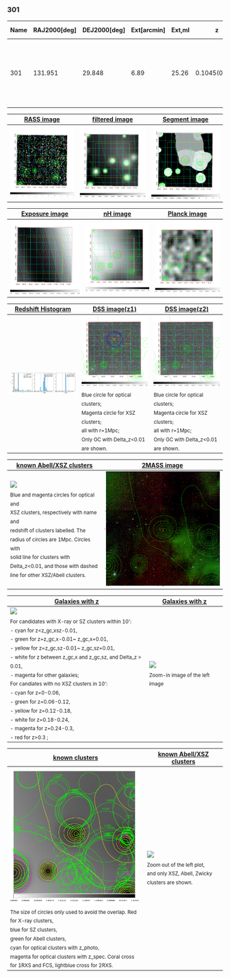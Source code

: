 <div STYLE="page-break-after: always;"></div>

### 301

|Name|RAJ2000[deg]|DEJ2000[deg] |Ext[arcmin]| Ext,ml | z | z_src| C|GC(XSZ,Delta_z<0.01)| GC(OPT,Delta_z<0.01)|GC| R_sig[arcmin] | R500[arcmin] | R500[Mpc]| CRsig[c/s] | CR500[c/s] |L500[1E44 erg/s]|F500[1E-12 erg/s/cm^2]| M500[1E14 Msun]|Tx[keV]|Cnt_sig|Beta|Rc[arcmin]|Comment|Alias|
|---|---|---|---|---|---|------|---|--------|---------|----------|---|---|---|---|---|---|---|---|---|---|---|---|---|---|
|301| 131.951| 29.848| 6.89| 25.26| 0.1045(0.005)| z1,| G| -| -| A, N, W| 47.035| 10.930| 1.257| 1.033(0.173)| 0.917(0.154)| 4.917(3.432)| 17.656(12.323)| 6.25(2.10)| 6.86(1.47)| 468.5| 0.502(-0.002+0.006)| 15.435(-0.395+0.840)| likely c4, the cluster with $z$ = 0.1051 is not the source of X-ray emission.| t341|

|[RASS image](../image/301/301_img.pdf)|[filtered image](../image/301/301_fil.pdf)|[Segment image](../image/301/301_seg.pdf)|
|-------------------|--------------------|-------------------|
| <img src="../image/301/301_img.png" width="300">  | <img src="../image/301/301_fil.png" width="300">   | <img src="../image/301/301_seg.png" width="300">  |

|[Exposure image](../image/301/301_mex.pdf)| [nH image](../image/301/301_nh.pdf)| [Planck image](../image/301/301_p.pdf)|
|-------------------|--------------------|-------------------|
|<img src="../image/301/301_mex.png" width="300">   | <img src="../image/301/301_nh.png" width="300">    | <img src="../image/301/301_p.png" width="300"> |

|[Redshift Histogram](../image/301/301_zg.pdf) | [DSS image(z1)](../image/301/301_dss_z1.pdf)      |  [DSS image(z2)](../image/301/301_dss_z2.pdf)    |
|-------------------|--------------------|-------------------|
|<img src="../image/301/301_zg.png" width="300"> |<img src="../image/301/301_dss_z1.png" width="300"> <sub><br>Blue circle for optical clusters; <br>Magenta circle for XSZ clusters; <br>all with r=1Mpc; <br>Only GC with Delta_z<0.01 are shown. </sub>| <img src="../image/301/301_dss_z2.png" width="300"><sub><br>Blue circle for optical clusters; <br>Magenta circle for XSZ clusters; <br>all with r=1Mpc; <br>Only GC with Delta_z<0.01 are shown. </sub> |

|[known Abell/XSZ clusters](../image/301/301_m.pdf) | [2MASS image](../image/301/301_2mass.pdf)      |
|-------------------|-------------------|
|<img src=../image/301/301_m.png width="300"> <br><sub>Blue and magenta circles for optical and <br>XSZ clusters, respectively with name and <br>redshift of clusters labelled. The <br>radius of circles are 1Mpc. Circles with <br>solid line for clusters with <br>Delta_z<0.01, and those with dashed <br>line for other XSZ/Abell clusters.        </sub>|<img src="../image/301/301_2mass.png" width="300">  |

|[Galaxies with z](../image/301/301_opt_ned.pdf) |[Galaxies with z](../image/301/301_opt_ned_zoom.pdf) |
|-------------------|-------------------|
| <img src=../image/301/301_opt_ned.png width="300"> <br><sub> For candidates with X-ray or SZ clusters within 10': <br> - cyan for z<z_gc,xsz-0.01, <br> - green for z=z_gc,x-0.01~ z_gc,x+0.01, <br> - yellow for z=z_gc,sz-0.01~ z_gc,sz+0.01, <br> - white for z between z_gc,x and z_gc,sz, and Delta_z > 0.01, <br> - magenta for other galaxies; <br>For candiates with no XSZ clusters in 10': <br> - cyan for z=0-0.06, <br> - green for z=0.06-0.12, <br> - yellow for z=0.12-0.18, <br> - white for z=0.18-0.24, <br> - magenta for z=0.24-0.3, <br> - red for z>0.3 ;  </sub>|<img src=../image/301/301_opt_ned_zoom.png width="300">  <br><sub> Zoom-in image of the left image</sub>|

|[known clusters](../image/301/301_gc.pdf) |[known Abell/XSZ clusters](../image/301/301_gc_large.pdf) |
|-------------------|-------------------|
| <img src=../image/301/301_gc.png width="300"> <br><sub> The size of circles only used to avoid the overlap. Red for X-ray clusters, <br> blue for SZ clusters, <br> green for Abell clusters, <br> cyan for optical clusters with z_photo, <br> magenta for optical clusters with z_spec. Coral cross for 1RXS and FCS, lightblue cross for 2RXS. </sub>|<img src=../image/301/301_gc_large.png width="300"> <br><sub> Zoom out of the left plot, <br> and only XSZ, Abell, Zwicky clusters are shown. </sub> |



